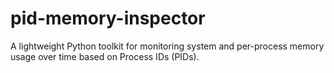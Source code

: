 # pid-memory-inspector
A lightweight Python toolkit for monitoring system and per-process memory usage over time based on Process IDs (PIDs).  
